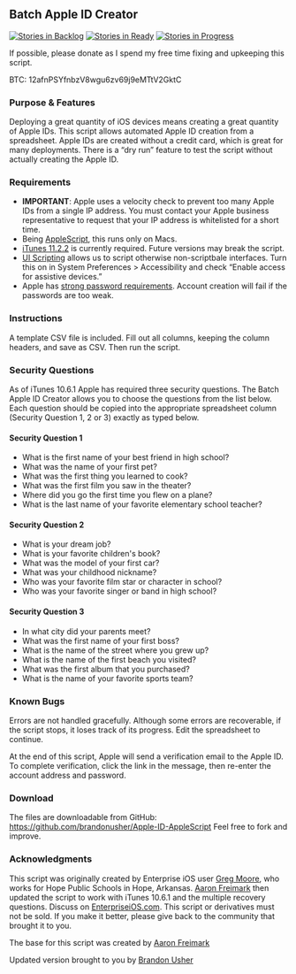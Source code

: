 Batch Apple ID Creator
----------------------

[![Stories in Backlog](https://badge.waffle.io/brandonusher/Apple-ID-AppleScript.svg?label=Backlog&title=Backlog)](http://waffle.io/brandonusher/Apple-ID-AppleScript)
[![Stories in Ready](https://badge.waffle.io/brandonusher/apple-id-applescript.svg?label=Ready&title=Ready)](http://waffle.io/brandonusher/apple-id-applescript)
[![Stories in Progress](https://badge.waffle.io/brandonusher/apple-id-applescript.svg?label=In%20Progress&title=In%20Progress)](http://waffle.io/brandonusher/apple-id-applescript)

If possible, please donate as I spend my free time fixing and upkeeping this script.

BTC: 12afnPSYfnbzV8wgu6zv69j9eMTtV2GktC

### Purpose & Features

Deploying a great quantity of iOS devices means creating a great
quantity of Apple IDs. This script allows automated Apple ID creation
from a spreadsheet. Apple IDs are created without a credit card, which
is great for many deployments. There is a “dry run” feature to test the
script without actually creating the Apple ID.

### Requirements

-   **IMPORTANT**: Apple uses a velocity check to prevent too many Apple
    IDs from a single IP address. You must contact your Apple business
    representative to request that your IP address is whitelisted for a
    short time.
-   Being [AppleScript][], this runs only on Macs.
-   [iTunes 11.2.2][] is currently required. Future versions may break the
    script.
-   [UI Scripting][] allows us to script otherwise non-scriptbale
    interfaces. Turn this on in System Preferences \> Accessibility and
    check “Enable access for assistive devices.”
-   Apple has [strong password requirements][]. Account creation will
    fail if the passwords are too weak.

### Instructions

A template CSV file is included. Fill out all columns, keeping the
column headers, and save as CSV. Then run the script.

### Security Questions

As of iTunes 10.6.1 Apple has required three security questions. The
Batch Apple ID Creator allows you to choose the questions from the list
below. Each question should be copied into the appropriate spreadsheet
column (Security Question 1, 2 or 3) exactly as typed below.

#### Security Question 1

-   What is the first name of your best friend in high school?
-   What was the name of your first pet?
-   What was the first thing you learned to cook?
-   What was the first film you saw in the theater?
-   Where did you go the first time you flew on a plane?
-   What is the last name of your favorite elementary school teacher?

#### Security Question 2

-   What is your dream job?
-   What is your favorite children's book?
-   What was the model of your first car?
-   What was your childhood nickname?
-   Who was your favorite film star or character in school?
-   Who was your favorite singer or band in high school?

#### Security Question 3

-   In what city did your parents meet?
-   What was the first name of your first boss?
-   What is the name of the street where you grew up?
-   What is the name of the first beach you visited?
-   What was the first album that you purchased?
-   What is the name of your favorite sports team?

### Known Bugs

Errors are not handled gracefully. Although some errors are recoverable,
if the script stops, it loses track of its progress. Edit the
spreadsheet to continue.

At the end of this script, Apple will send a verification email to the
Apple ID. To complete verification, click the link in the message, then
re-enter the account address and password.

### Download

The files are downloadable from GitHub:
https://github.com/brandonusher/Apple-ID-AppleScript Feel free to fork
and improve.

### Acknowledgments

This script was originally created by Enterprise iOS user [Greg
Moore][], who works for Hope Public Schools in Hope, Arkansas. [Aaron
Freimark][] then updated the script to work with iTunes 10.6.1 and the
multiple recovery questions. Discuss on [EnterpriseiOS.com][]. This
script or derivatives must not be sold. If you make it better, please
give back to the community that brought it to you.

The base for this script was created by [Aaron Freimark][1]

Updated version brought to you by [Brandon Usher][]

  [AppleScript]: http://developer.apple.com/applescript/
  [iTunes 11.2.2]: http://www.apple.com/itunes/
  [UI Scripting]: http://www.mactech.com/articles/mactech/Vol.21/21.06/UserInterfaceScripting/index.html
  [strong password requirements]: http://support.apple.com/kb/TS1728
  [Greg Moore]: http://www.enterpriseios.com/users/Eight_Quarter_Bit
  [Aaron Freimark]: http://www.enterpriseios.com/users/Aaron_Freimark
  [EnterpriseiOS.com]: http://www.enterpriseios.com/wiki/Batch_Apple_ID_Generator
  [1]: https://github.com/aaronfreimark/Apple-ID-AppleScript
  [Brandon Usher]: https://github.com/brandonusher
